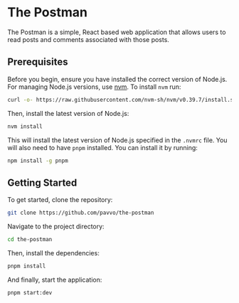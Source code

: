 # The Postman

The Postman is a simple, React based web application that allows users to read posts and comments associated with those posts.

## Prerequisites

Before you begin, ensure you have installed the correct version of Node.js. For managing Node.js versions, use [nvm](https://github.com/nvm-sh/nvm). To install `nvm` run:

```bash
curl -o- https://raw.githubusercontent.com/nvm-sh/nvm/v0.39.7/install.sh | bash
```

Then, install the latest version of Node.js:

```bash
nvm install
```

This will install the latest version of Node.js specified in the `.nvmrc` file. You will also need to have `pnpm` installed. You can install it by running:

```bash
npm install -g pnpm
```

## Getting Started

To get started, clone the repository:

```bash
git clone https://github.com/pavvo/the-postman
```

Navigate to the project directory:

```bash
cd the-postman
```

Then, install the dependencies:

```bash
pnpm install
```

And finally, start the application:

```bash
pnpm start:dev
```
